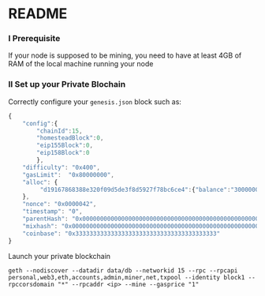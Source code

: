 # README

### I Prerequisite
If your node is supposed to be mining, you need to have at least 4GB of RAM of the local machine running your node

### II Set up your Private Blochain
Correctly configure your `genesis.json` block such as:
```javascript
{
    "config":{
        "chainId":15,
        "homesteadBlock":0,
        "eip155Block":0,
        "eip158Block":0
        },
    "difficulty": "0x400",
    "gasLimit":  "0x80000000",
    "alloc": {
         "d19167868388e320f09d5de3f8d5927f78bc6ce4":{"balance":"3000000"}
    },
    "nonce": "0x0000042",
    "timestamp": "0",
    "parentHash": "0x0000000000000000000000000000000000000000000000000000000000000000",
    "mixhash": "0x0000000000000000000000000000000000000000000000000000000000000000",
    "coinbase": "0x3333333333333333333333333333333333333333"
}
```

Launch your private blockchain
```shell
geth --nodiscover --datadir data/db --networkid 15 --rpc --rpcapi personal,web3,eth,accounts,admin,miner,net,txpool --identity block1 --rpccorsdomain "*" --rpcaddr <ip> --mine --gasprice "1"
```

